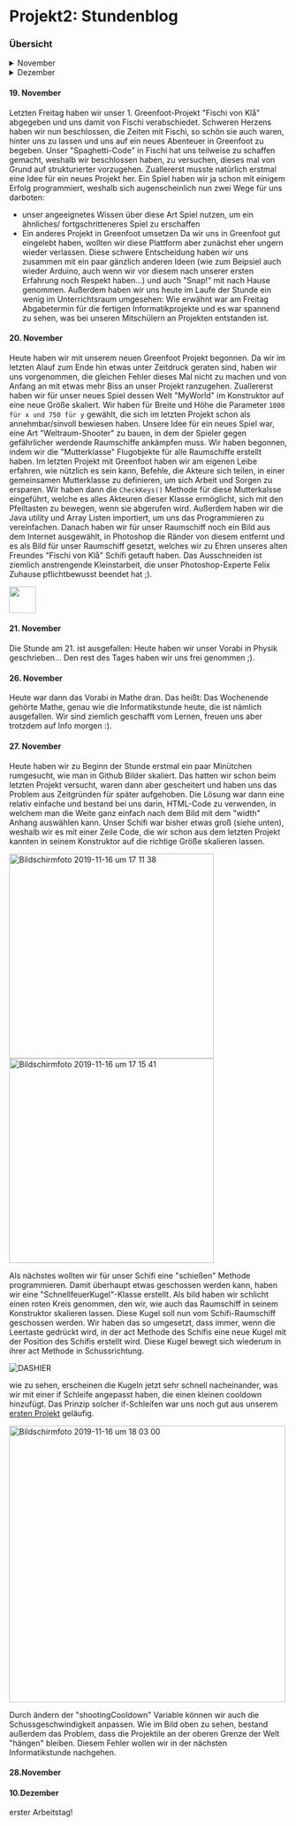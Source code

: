 # Projekt2: Stundenblog

### Übersicht
<details>
  <summary>November</summary>
  
##### [19.11.19](#19.11)
##### [20.11.19](#20.11)
##### [21.11.19](#21.11)
##### [26.11.19](#26.11)
##### [27.11.19](#27.11)
##### [28.11.19](#28.11)
##### [03.12.19](#03.12)
##### [04.12.19](#04.12)
##### [05.12.19](#05.12)


</details>
  
  <details>
  <summary>Dezember</summary>
  
##### [03.12.19](#03.12)
##### [04.12.19](#04.12)
##### [05.12.19](#05.12)


</details>
  
  #### 19. November <a name="19.11"></a>
  Letzten Freitag haben wir unser 1. Greenfoot-Projekt "Fischi von Klå" abgegeben und uns damit von Fischi verabschiedet. Schweren Herzens haben wir nun beschlossen, die Zeiten mit Fischi, so schön sie auch waren, hinter uns zu lassen und uns auf ein neues Abenteuer in Greenfoot zu begeben. Unser "Spaghetti-Code" in Fischi hat uns teilweise zu schaffen gemacht, weshalb wir beschlossen haben, zu versuchen, dieses mal von Grund auf strukturierter vorzugehen.
  Zuallererst musste natürlich erstmal eine Idee für ein neues Projekt her. Ein Spiel haben wir ja schon mit einigem Erfolg programmiert, weshalb sich augenscheinlich nun zwei Wege für uns darboten:
  - unser angeeignetes Wissen über diese Art Spiel nutzen, um ein ähnliches/ fortgschritteneres Spiel zu erschaffen
  - Ein anderes Projekt in Greenfoot umsetzen
  Da wir uns in Greenfoot gut eingelebt haben, wollten wir diese Plattform aber zunächst eher ungern wieder verlassen.
  Diese schwere Entscheidung haben wir uns zusammen mit ein paar gänzlich anderen Ideen (wie zum Beipsiel auch wieder Arduino, auch wenn wir vor diesem nach unserer ersten Erfahrung noch Respekt haben...) und auch "Snap!" mit nach Hause genommen. 
  Außerdem haben wir uns heute im Laufe der Stunde ein wenig im Unterrichtsraum umgesehen: Wie erwähnt war am Freitag Abgabetermin für die fertigen Informatikprojekte und es war spannend zu sehen, was bei unseren Mitschülern an Projekten entstanden ist. 

#### 20. November <a name="20.11"></a>
Heute haben wir mit unserem neuen Greenfoot Projekt begonnen. Da wir im letzten Alauf zum Ende hin etwas unter Zeitdruck geraten sind, haben wir uns vorgenommen, die gleichen Fehler dieses Mal nicht zu machen und von Anfang an mit etwas mehr Biss an unser Projekt ranzugehen.
Zuallererst haben wir für unser neues Spiel dessen Welt "MyWorld" im Konstruktor auf eine neue Größe skaliert. Wir haben für Breite und Höhe die Parameter `1000 für x und 750 für y` gewählt, die sich im letzten Projekt schon als annehmbar/sinvoll bewiesen haben. 
Unsere Idee für ein neues Spiel war, eine Art "Weltraum-Shooter" zu bauen, in dem der Spieler gegen gefährlicher werdende Raumschiffe ankämpfen muss. 
Wir haben begonnen, indem wir die "Mutterklasse" Flugobjekte für alle Raumschiffe erstellt haben. Im letzten Projekt mit Greenfoot haben wir am eigenen Leibe erfahren, wie nützlich es sein kann, Befehle, die Akteure sich teilen, in einer gemeinsamen Mutterklasse zu definieren, um sich Arbeit und Sorgen zu ersparen.
Wir haben dann die `CheckKeys()` Methode für diese Mutterkalsse eingeführt, welche es alles Akteuren dieser Klasse ermöglicht, sich mit den Pfeiltasten zu bewegen, wenn sie abgerufen wird. Außerdem haben wir die Java utility und Array Listen importiert, um uns das Programmieren zu vereinfachen.
Danach haben wir für unser Raumschiff noch ein Bild aus dem Internet ausgewählt, in Photoshop die Ränder von diesem entfernt und es als Bild für unser Raumschiff gesetzt, welches wir zu Ehren unseres alten Freundes "Fischi von Klå" Schifi getauft haben.
Das Ausschneiden ist ziemlich anstrengende Kleinstarbeit, die unser Photoshop-Experte Felix Zuhause pflichtbewusst beendet hat ;).

<img src="https://user-images.githubusercontent.com/54102146/68995786-c7960800-0891-11ea-8c69-c4c5350d9af4.png" width="48">


#### 21. November <a name="21.11"></a>
Die Stunde am 21. ist ausgefallen: Heute haben wir unser Vorabi in Physik geschrieben...
Den rest des Tages haben wir uns frei genommen ;).

#### 26. November <a name="26.11"></a> 
  Heute war dann das Vorabi in Mathe dran. Das heißt: Das Wochenende gehörte Mathe, genau wie die Informatikstunde heute, die ist nämlich ausgefallen. Wir sind ziemlich geschafft vom Lernen, freuen uns aber trotzdem auf Info morgen :).

#### 27. November <a name="27.11"></a>
Heute haben wir zu Beginn der Stunde erstmal ein paar Minütchen rumgesucht, wie man in Github Bilder skaliert. Das hatten wir schon beim letzten Projekt versucht, waren dann aber gescheitert und haben uns das Problem aus Zeitgründen für später aufgehoben. Die Lösung war dann eine relativ einfache und bestand bei uns darin, HTML-Code zu verwenden, in welchem man die Weite ganz einfach nach dem Bild mit dem "width" Anhang auswählen kann.
Unser Schifi war bisher etwas groß (siehe unten), weshalb wir es mit einer Zeile Code, die wir schon aus dem letzten Projekt kannten in seinem Konstruktor auf die richtige Größe skalieren lassen.

<img width="370" alt="Bildschirmfoto 2019-11-16 um 17 11 38" src="https://user-images.githubusercontent.com/54102146/68995972-32e0d980-0894-11ea-88eb-9a9f9a3fc2c9.png"> <img width="370" alt="Bildschirmfoto 2019-11-16 um 17 15 41" src="https://user-images.githubusercontent.com/54102146/68996017-c61a0f00-0894-11ea-8a8c-baa379d7cd78.png">

Als nächstes wollten wir für unser Schifi eine "schießen" Methode programmieren. Damit überhaupt etwas geschossen werden kann, haben wir eine "SchnellfeuerKugel"-Klasse erstellt. Als bild haben wir schlicht einen roten Kreis genommen, den wir, wie auch das Raumschiff in seinem Konstruktor skalieren lassen. 
Diese Kugel soll nun vom Schifi-Raumschiff geschossen werden. Wir haben das so umgesetzt, dass immer, wenn die Leertaste gedrückt wird, in der act Methode des Schifis eine neue Kugel mit der Position des Schifis erstellt wird. Diese Kugel bewegt sich wiederum in ihrer act Methode in Schussrichtung.

![DASHIER](https://user-images.githubusercontent.com/54102146/68996456-979f3280-089a-11ea-9df7-7f7b6340b68a.png)

wie zu sehen, erscheinen die Kugeln jetzt sehr schnell nacheinander, was wir mit einer if Schleife angepasst haben, die einen kleinen cooldown hinzufügt. Das Prinzip solcher if-Schleifen war uns noch gut aus unserem [ersten Projekt](https://github.com/feta-herrner/Fischi-von-Kla) geläufig.

<img width="500" alt="Bildschirmfoto 2019-11-16 um 18 03 00" src="https://user-images.githubusercontent.com/54102146/68996515-78ed6b80-089b-11ea-9277-0a1a29d91897.png">

Durch ändern der "shootingCooldown" Variable können wir auch die Schussgeschwindigkeit anpassen.
Wie im Bild oben zu sehen, bestand außerdem das Problem, dass die Projektile an der oberen Grenze der Welt "hängen" bleiben. Diesem Fehler wollen wir in der nächsten Informatikstunde nachgehen.
#### 28.November <a name="28.11"></a>

#### 10.Dezember <a name="10.12"></a>
erster Arbeitstag!


